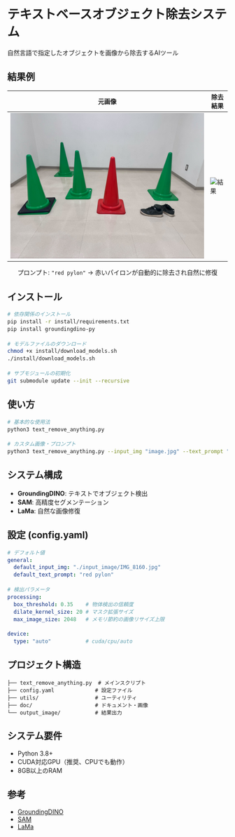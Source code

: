# テキストベースオブジェクト除去システム

自然言語で指定したオブジェクトを画像から除去するAIツール

## 結果例

<div align="center">

| 元画像 | 除去結果 |
|--------|----------|
| ![元画像](doc/original.jpg) | ![結果](doc/result.png) |

プロンプト: `"red pylon"` → 赤いパイロンが自動的に除去され自然に修復

</div>

## インストール

```bash
# 依存関係のインストール
pip install -r install/requirements.txt
pip install groundingdino-py

# モデルファイルのダウンロード
chmod +x install/download_models.sh
./install/download_models.sh

# サブモジュールの初期化
git submodule update --init --recursive
```

## 使い方

```bash
# 基本的な使用法
python3 text_remove_anything.py

# カスタム画像・プロンプト
python3 text_remove_anything.py --input_img "image.jpg" --text_prompt "dog"
```

## システム構成

- **GroundingDINO**: テキストでオブジェクト検出
- **SAM**: 高精度セグメンテーション  
- **LaMa**: 自然な画像修復

## 設定 (config.yaml)

```yaml
# デフォルト値
general:
  default_input_img: "./input_image/IMG_8160.jpg"
  default_text_prompt: "red pylon"

# 検出パラメータ
processing:
  box_threshold: 0.35    # 物体検出の信頼度
  dilate_kernel_size: 20 # マスク拡張サイズ
  max_image_size: 2048   # メモリ節約の画像リサイズ上限

device:
  type: "auto"           # cuda/cpu/auto
```

## プロジェクト構造

```
├── text_remove_anything.py  # メインスクリプト
├── config.yaml             # 設定ファイル
├── utils/                  # ユーティリティ
├── doc/                    # ドキュメント・画像
└── output_image/           # 結果出力
```

## システム要件

- Python 3.8+
- CUDA対応GPU（推奨、CPUでも動作）
- 8GB以上のRAM

## 参考

- [GroundingDINO](https://github.com/IDEA-Research/GroundingDINO)
- [SAM](https://github.com/facebookresearch/segment-anything)  
- [LaMa](https://github.com/advimman/lama)